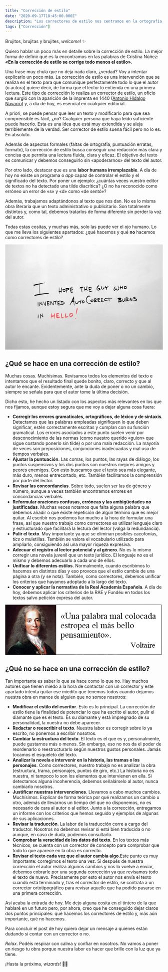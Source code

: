 ```yaml
---
title: "Corrección de estilo"
date: "2020-09-17T18:45:00.000Z"
description: "Los correctores de estilo nos centramos en la ortografía, la gramática, la sintaxis, la ortotipografía, el estilo y el formato de texto para darle claridad, concisión y armonía."
tags: ["Corrección"]
---
```

Brujitos, brujitas y brujites, _welcome_! ✨

Quiero hablar un poco más en detalle sobre la corrección de estilo. La mejor forma de definir qué es la encontramos en las palabras de Cristina Núñez: **«En la corrección de estilo se corrige todo menos el estilo»**. 

Una frase muy chula que no deja nada claro, ¿verdad? Voy a intentar explicarlo un poco más. La corrección de estilo es una intervención que se realiza en el texto para que comunique perfectamente todo lo que el autor (o autora) quiere decir, de forma que  el lector lo entienda en una primera lectura. Este tipo de corrección lo realiza un corrector de estilo, un oficio que surgió con la aparición de la imprenta en 1440 ([Antonio Hidalgo Navarro](https://www.uv.es/ahidalgo/)) y, a día de hoy, es esencial en cualquier editorial.

A priori, se puede pensar que leer un texto y modificarlo para que sea comprensible es fácil, ¿no? Cualquier persona que haya leído suficiente puede hacerlo. Esta es una idea que está muy extendida y se aleja terriblemente de la verdad. Ser corrector de estilo suena fácil pero no lo es. En absoluto. 

Además de aspectos formales (faltas de ortografía, puntuación erratas, formato), la corrección de estilo busca conseguir una redacción más clara y concisa que permita una lectura fluida, clara y eficaz. El objetivo del texto es comunicar y debemos conseguirlo sin «apoderarnos» del texto del autor.

Por otro lado, destacar que es una **labor humana irremplazable**. A día de hoy no existe un programa o _app_ capaz de controlar el estilo y el significado del texto. Por poner un ejemplo: ¿cuántas veces vuestro editor de textos no ha detectado una tilde diacrítica? ¿O no ha reconocido como erróneo un error de «s» y «d» como «de sentó»? 

Además, trabajamos adaptándonos al texto que nos dan. No es lo misma obra literaria que un texto administrativo o publicitario. Son totalmente distintos y, como tal, debemos tratarlos de forma diferente sin perder la voz del autor. 

Todas estas cositas, y muchas más, solo las puede ver el ojo humano. Lo que me lleva los siguientes apartados: ¿qué hacemos y qué **no** hacemos como correctores de estilo?

![Imagen de Quinn Kampschroer en Pixabay](./autocorrector.jpg)


## ¿Qué se hace en una corrección de estilo?

Muchas cosas. Muchísimas. Revisamos todos los elementos del texto e intentamos que el resultado final quede bonito, claro, correcto y que al autor le encante. Evidentemente, ante la duda de poner o no un cambio, siempre se señala para que el autor tome la última decisión.

Dicho esto, he hecho un listado con los aspectos más relevantes en los que nos fijamos, aunque estoy segura que me voy a dejar alguna cosa fuera:

- **Corregir los errores gramaticales, ortográficos, de léxico y de sintaxis**. Detectamos que las palabras empleadas signifiquen lo que deben significar, estén correctamente escritas y cumplan con su función gramatical. Los errores asociados a este punto suelen venir por desconocimiento de las normas (como nuestro querido «guion» que sigue costando ponerlo sin tilde) o por una mala redacción. La mayoría de veces son preposiciones, conjunciones inadecuadas y mal uso de tiempos verbales.
- **Ajustar la puntuación**. Las comas, los puntos, las rayas de diálogo, los puntos suspensivos y los dos puntos son nuestros mejores amigos y peores enemigos. Con esto buscamos que el texto sea más elegante, más duro, menos entrecortado, etc. También facilitamos la comprensión por parte del lector.
- **Revisar las concordancias**. Sobre todo, suelen ser las de género y número, aunque a veces también encontramos errores en concordancias verbales.
- **Reformular oraciones confusas, erróneas y las ambigüedades no justificadas**. Muchas veces notamos que falta alguna palabra que debemos añadir o que existe repetición de algún término que es mejor quitar. Al escribir nos podemos liar mucho a la hora de formular una frase, así que nuestro trabajo como correctores es utilizar lenguaje claro y estructurado que facilitará la lectura del lector (valga la redundancia).
- **Pulir el texto**. Muy importante ya que se eliminan posibles cacofonías, _tics_ o muletillas. También se valora el vocabulario utilizado para ampliarlo, consiguiendo así una mayor riqueza expresiva.
- **Adecuar el registro al lector potencial y al género**. No es lo mismo corregir una novela juvenil que un texto jurídico. El lenguaje no es el mismo y debemos adecuarlo a cada uno de ellos.
- **Unificar lo diferentes estilos**. Normalmente, cuando escribimos lo hacemos en distintos días y eso provoca que el estilo cambie de una página a otra (y se nota). También, como correctores, debemos unificar los criterios que hayamos adoptado a lo largo del texto.
- **Conocer y aplicar la normativa de la Real Academia Española**. A día de hoy, debemos aplicar los criterios de la RAE y Fundéu en todos los textos salvo petición expresa del autor.

![Frase de Voltaire](./voltaire.jpg)

## ¿Qué **no** se hace en una corrección de estilo?

Tan importante es saber lo que se hace como lo que no. Hay muchos autores que tienen miedo a la hora de contactar con un corrector y este apartado intenta quitar ese miedito que tenemos todos cuando dejamos nuestra obra en manos de alguien que no somos nosotros:

- **Modificar el estilo del escritor**. Esto es lo principal. La corrección de estilo tiene la finalidad de potenciar lo que ha escrito el autor, pulir el diamante que es el texto. Es su diamante y está impregnado de su personalidad, la nuestra no debe aparecer.
- **Redactar o reescribir el texto**. Nuestra labor es corregir sobre lo ya escrito, no ponernos a escribir nosotros.
- **Cambiar la estructura del texto**. El texto es el que es y, personalmente, puede gustarnos más o menos. Sin embargo, eso no nos da el poder de reordenarlo o reestructurarlo según nuestros gustos personales. Jamás tocamos el esqueleto del texto.
- **Analizar la novela e intervenir en la historia, las tramas o los personajes**. Como correctores, nuestro trabajo no es analizar la obra (estructura, trama, personajes, puntos de giro, etc.) La historia no es nuestra, ni tampoco lo son los elementos que intervienen en ella. Si detectamos alguna incoherencia, debemos señalárselo al autor, nunca cambiarlo nosotros.
- **Justificar nuestras intervenciones**. Llevamos a cabo muchos cambios. Muchísimos. Explicar de forma teórica por qué realizamos un cambio u otro, además de llevarnos un tiempo del que no disponemos, no es necesario de cara al autor o al editor. Junto a la corrección, entregamos un informe con los criterios que hemos seguido y ejemplos de algunas de sus aplicaciones.
- **Revisar la traducción**. La labor de la traducción corre a cargo del traductor. Nosotros no debemos revisar si está bien traducida o no aunque, en caso de duda, podemos consultarlo.
- **Comprobar la veracidad de los datos del texto**. En los textos más técnicos, se cuenta con un corrector de concepto para comprobar que todo lo que aparece en la obra es correcto.
- **Revisar el texto cada vez que el autor cambia algo**.Este punto es muy importante: corregimos el texto una vez. Si después de nuestra corrección el autor realiza algunos cambios y nos lo vuelve a enviar, debemos cobrarle por una segunda corrección ya que revisamos todo el texto de nuevo. Precisamente por esto el autor nos envía el texto cuando está terminado y, tras el corrector de estilo, se contrata a un corrector ortotipográfico para revisar aquello que ha podido pasarse en una primera corrección.

Así acaba la entrada de hoy. Me dejo alguna cosita en el tintero de la que hablaré en un futuro pero, por ahora, creo que he conseguido dejar claros dos puntos principales: qué hacemos los correctores de estilo y, más aún importante, qué no hacemos.

Para concluir el post de hoy quiero dejar un mensaje a quienes están dudando si contar con un corrector o no.

_Relax_. Podéis respirar con calma y confiar en nosotros. No vamos a poner en riesgo tu obra porque nuestra labor es hacer que brille con la luz que ya tiene.

¡Hasta la próxima, _wizards_! 🧙‍♀️
